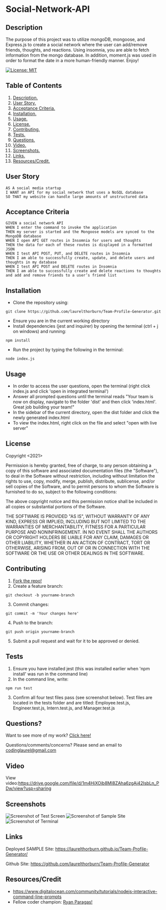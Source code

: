 # Social-Network-API

<a name="descsection"></a>
## Description
The purpose of this project was to utilize mongoDB, mongoose, and Express.js to create a social network where the user can add/remove friends, thoughts, and reactions.  Using insomnia, you are able to fetch information from the mongo database.  In addition, moment.js was used in order to format the date in a more human-friendly manner. Enjoy!

[![License: MIT](https://img.shields.io/badge/License-MIT-yellow.svg)](https://opensource.org/licenses/MIT)


## Table of Contents
1. [ Description. ](#descsection)
2. [ User Story. ](#usersection)
3. [ Acceptance Criteria. ](#acceptancesection)
4. [ Installation. ](#installsection)
5. [ Usage. ](#usagesection)
6. [ License. ](#licensesection)
7. [ Contributing. ](#contribsection)
8. [ Tests. ](#testsection)
9. [ Questions. ](#questionssection)
10. [ Video. ](#videosection)
11. [ Screenshots. ](#picsection)
12. [ Links. ](#linksection)
13. [ Resources/Credit. ](#creditsection)

<a name="usersection"></a>
## User Story
```
AS A social media startup
I WANT an API for my social network that uses a NoSQL database
SO THAT my website can handle large amounts of unstructured data

```

<a name="acceptancesection"></a>
## Acceptance Criteria
```
GIVEN a social network API
WHEN I enter the command to invoke the application
THEN my server is started and the Mongoose models are synced to the MongoDB database
WHEN I open API GET routes in Insomnia for users and thoughts
THEN the data for each of these routes is displayed in a formatted JSON
WHEN I test API POST, PUT, and DELETE routes in Insomnia
THEN I am able to successfully create, update, and delete users and thoughts in my database
WHEN I test API POST and DELETE routes in Insomnia
THEN I am able to successfully create and delete reactions to thoughts and add and remove friends to a user’s friend list

```

<a name="installsection"></a>
## Installation
* Clone the repository using:
```
git clone https://github.com/laurelthorburn/Team-Profile-Generator.git
```
* Ensure you are in the current working directory
* Install dependencies (jest and inquirer) by opening the terminal (ctrl + j on windows) and running:
```
npm install
```
* Run the project by typing the following in the terminal:
```
node index.js
```


<a name="usagesection"></a>
## Usage
* In order to access the user questions, open the terminal (right click index.js and click 'open in integrated terminal')
* Answer all prompted questions until the terminal reads "Your team is now on display, navigate to the folder 'dist' and then click 'index.html'. Great job building your team!"
* In the sidebar of the current directory, open the dist folder and click the newly generated index.html
* To view the index.html, right click on the file and select "open with live server"

<a name="licensesection"></a>
## License
Copyright <2021>

Permission is hereby granted, free of charge, to any person obtaining a copy of this software and associated documentation files (the "Software"), to deal in the Software without restriction, including without limitation the rights to use, copy, modify, merge, publish, distribute, sublicense, and/or sell copies of the Software, and to permit persons to whom the Software is furnished to do so, subject to the following conditions:

The above copyright notice and this permission notice shall be included in all copies or substantial portions of the Software.

THE SOFTWARE IS PROVIDED "AS IS", WITHOUT WARRANTY OF ANY KIND, EXPRESS OR IMPLIED, INCLUDING BUT NOT LIMITED TO THE WARRANTIES OF MERCHANTABILITY, FITNESS FOR A PARTICULAR PURPOSE AND NONINFRINGEMENT. IN NO EVENT SHALL THE AUTHORS OR COPYRIGHT HOLDERS BE LIABLE FOR ANY CLAIM, DAMAGES OR OTHER LIABILITY, WHETHER IN AN ACTION OF CONTRACT, TORT OR OTHERWISE, ARISING FROM, OUT OF OR IN CONNECTION WITH THE SOFTWARE OR THE USE OR OTHER DEALINGS IN THE SOFTWARE.

  <a name="contribsection"></a>
## Contributing
  
1. [Fork the repo!](https://docs.github.com/en/get-started/quickstart/fork-a-repo)
2. Create a feature branch:
```
git checkout -b yourname-branch
```
3. Commit changes:
```
git commit -m 'Your changes here'
```
4. Push to the branch:
```
git push origin yourname-branch
```
5. Submit a pull request and wait for it to be approved or denied.

  <a name="testsection"></a>
## Tests
  1. Ensure you have installed jest (this was installed earlier when 'npm install' was run in the command line)
  2. In the command line, write:
```
npm run test
```
  3. Confirm all four test files pass (see screenshot below). Test files are located in the tests folder and are titled: Employee.test.js, Engineer.test.js, Intern.test.js, and Manager.test.js

  <a name="questionssection"></a>
## Questions?
  Want to see more of my work? [Click here!](https://github.com/laurelthorburn)

  Questions/comments/concerns? Please send an email to codinglaurel@gmail.com
  
  <a name="videosection"></a>
## Video
  View video:https://drive.google.com/file/d/1m4HiXOib8MI8ZAha6zgAj42IsbLn_PDw/view?usp=sharing

  <a name="picsection"></a>
  ## Screenshots
  ![Screenshot of Test Screen](./dist/Assets/Images/screenshot1.png)
  ![Screenshot of Sample Site](./dist/Assets/Images/screenshot2.png)
  ![Screenshot of Terminal](./dist/Assets/Images/screenshot3.png)

  <a name="linksection"></a>
  ## Links

  Deployed SAMPLE Site: https://laurelthorburn.github.io/Team-Profile-Generator/
  
  Github Site: https://github.com/laurelthorburn/Team-Profile-Generator

  <a name="creditsection"></a>
## Resources/Credit
* https://www.digitalocean.com/community/tutorials/nodejs-interactive-command-line-prompts
* Fellow coder champion: [Ryan Paragas!](https://github.com/ParagasR)

